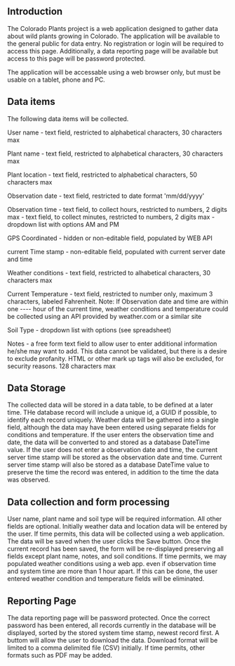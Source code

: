 Introduction
------------

The Colorado Plants project is a web application designed to gather data 
about wild plants growing in Colorado. The application will be available
to the general public for data entry. No registration or login will be 
required to access this page. Additionally, a data reporting page
will be available but access to this page will be password protected.

The application will be accessable using a web browser only, but 
must be usable on a tablet, phone and PC. 

Data items
----------

The following data items will be collected.

User name 		- text field, restricted to alphabetical characters, 30 characters max

Plant name		- text field, restricted to alphabetical characters, 30 characters max

Plant location   	- text field, restricted to alphabetical characters, 50 characters max

Observation date	- text field, restricted to date format 'mm/dd/yyyy'

Observation time	- text field, to collect hours, restricted to numbers, 2 digits max
			- text field, to collect minutes, restricted to numbers,  2 digits max
			- dropdown list with options AM and PM

GPS Coordinated 	- hidden or non-editable field, populated by WEB API

current Time stamp	- non-editable field, populated with 
		  	  current server date and time

Weather conditions	- text field, restricted to alhabetical characters, 30 characters max

Current Temperature	- text field, restricted to number only, maximum 3 characters, labeled
			  Fahrenheit.
			  Note: If Observation date and time are within one
			  ----	hour of the current time, weather conditions
				and temperature could be collected using 
				an API provided by weather.com or a similar site
				
Soil Type		- dropdown list with options (see spreadsheet)

Notes			- a free form text field to allow user to enter additional
			  information he/she may want to add. This data cannot be
			  validated, but there is a desire to exclude profanity.
			  HTML or other mark up tags will also be excluded, 
			  for security reasons. 128 characters max

Data Storage
------------
The collected data will be stored in a data table, to be defined at a later time.
THe database record will include a unique id, a GUID if possible, to identify each
record uniquely. Weather data will be gathered into a single field, although the
data may have been entered using separate fields for conditions and temperature.
If the user enters the observation time and date, the data will be converted to 
and stored as a database DateTime value. If the user does not enter a observation
date and time, the current server time stamp will be stored as the observation date and
time. Current server time stamp will also be stored as a database DateTime value to
preserve the time the record was entered, in addition to the time the data was
observed. 



Data collection and form processing
-----------------------------------

User name, plant name and soil type will be required information. All other fields
are optional. 
Initially weather data and location data will be entered by the user. If time permits,
this data will be collected using a web application. 
The data will be saved when the user clicks the Save button. Once the current record 
has been saved, the form will be re-displayed preserving all fields except plant name,
notes, and soil conditions. 
If time permits, we may populated weather conditions using a web app. even if observation time
and system time are more than 1 hour apart. If this can be done, the user entered
weather condition and temperature fields will be eliminated. 

Reporting Page
--------------

The data reporting page will be password protected. Once the correct password has been
entered, all records currently in the database will be displayed, sorted by the
stored system time stamp, newest record first. A buttom will allow the user to
download the data. Download format will be limited to a comma delimited file (CSV)
initially. If time permits, other formats such as PDF may be added. 


